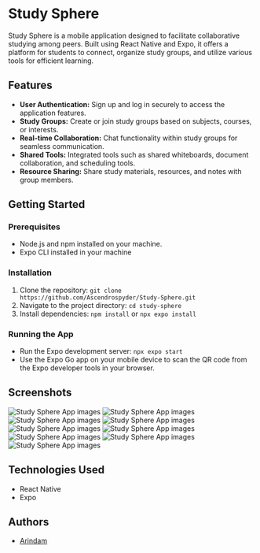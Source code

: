# Study Sphere

Study Sphere is a mobile application designed to facilitate collaborative studying among peers. Built using React Native and Expo, it offers a platform for students to connect, organize study groups, and utilize various tools for efficient learning.

## Features

- **User Authentication:** Sign up and log in securely to access the application features.
- **Study Groups:** Create or join study groups based on subjects, courses, or interests.
- **Real-time Collaboration:** Chat functionality within study groups for seamless communication.
- **Shared Tools:** Integrated tools such as shared whiteboards, document collaboration, and scheduling tools.
- **Resource Sharing:** Share study materials, resources, and notes with group members.

## Getting Started

### Prerequisites

- Node.js and npm installed on your machine.
- Expo CLI installed in your machine

### Installation

1. Clone the repository: `git clone https://github.com/Ascendrospyder/Study-Sphere.git`
2. Navigate to the project directory: `cd study-sphere`
3. Install dependencies: `npm install` or `npx expo install`

### Running the App

- Run the Expo development server: `npx expo start`
- Use the Expo Go app on your mobile device to scan the QR code from the Expo developer tools in your browser.

## Screenshots

![Study Sphere App images](./projectImages/qemu-system-x86_64_aZBMWjb9ib.png)
![Study Sphere App images](./projectImages/qemu-system-x86_64_cLaXl8TTad.png)
![Study Sphere App images](./projectImages/qemu-system-x86_64_dgmL1Xxyi1.png)
![Study Sphere App images](./projectImages/qemu-system-x86_64_e0wUyD22Je.png)
![Study Sphere App images](./projectImages/qemu-system-x86_64_ErGSFvaBCY.png)
![Study Sphere App images](./projectImages/qemu-system-x86_64_g0ybdESVwH.png)
![Study Sphere App images](./projectImages/qemu-system-x86_64_NBM6uYbYZz.png)
![Study Sphere App images](./projectImages/qemu-system-x86_64_XVTOivOvBr.png)
![Study Sphere App images](./projectImages/qemu-system-x86_64_zw3Z9Pq6oU.png)

## Technologies Used

- React Native
- Expo

## Authors

- [Arindam](https://github.com/Ascendrospyder)
